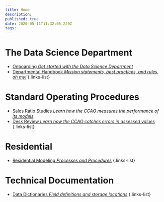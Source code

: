 ```yaml
---
title: Home
description: 
published: true
date: 2020-05-11T11:32:05.229Z
tags: 
---
```


# The Data Science Department

- [Onboarding *Get started with the Data Science Department*](/handbook/onboarding)
- [Departmental Handbook *Mission statements, best practices, and rules, oh my!*](/handbook)
{.links-list}

# Standard Operating Procedures

- [Sales Ratio Studies *Learn how the CCAO measures the performance of its models*](/sops/sales-ratio-studies)
- [Desk Review *Learn how the CCAO catches errors in assessed values*](/sops/desk-review)
{.links-list}

# Residential

- [Residential Modeling *Processes and Procedures*](/residential)
{.links-list}

# Technical Documentation

- [Data Dictionaries *Field definitions and storage locations*](/data/sql-database-guide)
{.links-list}




